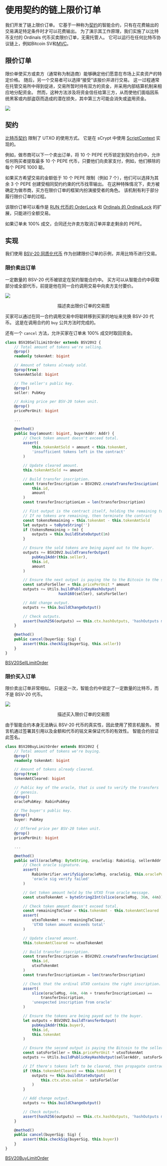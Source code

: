 # 使用契约的链上限价订单

我们开发了链上限价订单。 它基于一种称为[契约](https://fc17.ifca.ai/bitcoin/papers/bitcoin17-final28.pdf)的智能合约，只有在花费输出的交易满足特定条件时才可以花费输出。 为了演示其工作原理，我们实施了以比特币支付的 Ordinals 代币买卖限价订单，无需托管人。 它可以运行在任何比特币协议链上，例如Bitcoin SV和[MVC](https://www.microvisionchain.com/)。

## 限价订单

限价单使买方或卖方（通常称为制造商）能够确定他们愿意在市场上买卖资产的特定价格。 随后，另一个交易者可以选择“接受”该报价并进行交易。 这一过程通常在托管交易所中得到促进，交易所暂时持有双方的资金，并采用内部结算机制来相应地分配资金。 然而，这种方法涉及将资金信任给第三方，从而使他们面临因系统黑客或内部盗窃而造成的潜在损失，其中第三方可能会消失或盗用资金。

![](./1.webp)

## 契约

[比特币契约](https://medium.com/r?url=https%3A%2F%2Ffc17.ifca.ai%2Fbitcoin%2Fpapers%2Fbitcoin17-final28.pdf) 限制了 UTXO 的使用方式。 它是在 sCrypt 中使用 [ScriptContext](https://docs.scrypt.io/how-to-write-a-contract/scriptcontext) 实现的。

例如，做市商可以下一个卖出订单，将 10 个 PEPE 代币锁定到契约合约中，允许任何购买者提取最多 10 个 PEPE 代币，只要他们向卖家支付，例如，他们移除的每个 PEPE 1000 聪。

如果买方希望交易的金额低于 10 个 PEPE 限制（例如 7 个），他们可以选择为其余 3 个 PEPE 创建受相同契约约束的代币找零输出。 在这种特殊情况下，卖方被确定为做市商，买方在限价订单的框架内扮演接受者的角色。 该机制有利于部分履行限价订单的过程。

该限价订单可以看作是 [RUN 代币的 OrderLock](https://www.youtube.com/watch?v=gq8Guj5ft4U) 和 [Ordinals 的 OrdinalLock](https://docs.1satordinals.com/ordinal-lock) 的扩展，只能进行全额交易。

如果订单未 100% 成交，合同还允许卖方取消订单并拿走剩余的 PEPE。

## 实现

我们使用 [BSV-20 同质化代币](https://docs.1satordinals.com/bsv20) 作为创建限价订单的示例，并用比特币进行交易。

### 限价卖出订单

一定数量的 BSV-20 代币被锁定在契约智能合约中。 买方可以从智能合约中获取部分或全部代币，前提是他在同一合约调用交易中向卖方支付要价。

![](./1.webp)

<center>描述卖出限价订单的交易图</center>

买家可以通过在同一合约调用交易中将聪转移到买家的地址来兑换 BSV-20 代币。 这是在调用合约的 `buy` 公共方法时完成的。

还有一个 `cancel` 方法，允许买家在订单未 100% 成交时取回资金。

```ts
class BSV20SellLimitOrder extends BSV20V2 {
    // Total amount of tokens we're selling.
    @prop()
    readonly tokenAmt: bigint

    // Amount of tokens already sold.
    @prop(true)
    tokenAmtSold: bigint

    // The seller's public key.
    @prop()
    seller: PubKey

    // Asking price per BSV-20 token unit.
    @prop()
    pricePerUnit: bigint

    ...

    @method()
    public buy(amount: bigint, buyerAddr: Addr) {
        // Check token amount doesn't exceed total.
        assert(
            this.tokenAmtSold + amount < this.tokenAmt,
            'insufficient tokens left in the contract'
        )

        // Update cleared amount.
        this.tokenAmtSold += amount

        // Build transfer inscription.
        const transferInscription = BSV20V2.createTransferInsciption(
            this.id,
            amount
        )
        const transferInscriptionLen = len(transferInscription)

        // Fist output is the contract itself, holding the remaining tokens.
        // If no tokens are remaining, then terminate the contract
        const tokensRemaining = this.tokenAmt - this.tokenAmtSold
        let outputs = toByteString('')
        if (tokensRemaining > 0n) {
            outputs = this.buildStateOutput(1n)
        }

        // Ensure the sold tokens are being payed out to the buyer.
        outputs += BSV20V2.buildTransferOutput(
            pubKey2Addr(this.seller),
            this.id,
            amount
        )

        // Ensure the next output is paying the to the Bitcoin to the seller.
        const satsForSeller = this.pricePerUnit * amount
        outputs += Utils.buildPublicKeyHashOutput(
                        hash160(seller), satsForSeller)

        // Add change output.
        outputs += this.buildChangeOutput()

        // Check outputs.
        assert(hash256(outputs) == this.ctx.hashOutputs, 'hashOutputs mismatch')
    }

    @method()
    public cancel(buyerSig: Sig) {
        assert(this.checkSig(buyerSig, this.seller))
    }
}
```

[BSV20SellLimitOrder](https://github.com/sCrypt-Inc/boilerplate/blob/master/src/contracts/bsv20SellLimitOrder.ts)

### 限价买入订单

限价卖出订单非常相似。 只是这一次，智能合约中锁定了一定数量的比特币，而不是 BSV-20 代币。

![](./3.webp)

<center>描述买入限价订单的交易图</center>

由于智能合约本身无法确认 BSV-20 代币的真实性，因此使用了预言机服务。 预言机通过签署其引用以及金额和代币的铭文来保证代币的有效性。 智能合约验证此签名。

```ts
class BSV20BuyLimitOrder extends BSV20V2 {
    // Total amount of tokens we're buying.
    @prop()
    readonly tokenAmt: bigint

    // Amount of tokens already cleared.
    @prop(true)
    tokenAmtCleared: bigint

    // Public key of the oracle, that is used to verify the transfers
    // genesis.
    @prop()
    oraclePubKey: RabinPubKey

    // The buyer's public key.
    @prop()
    buyer: PubKey

    // Offered price per BSV-20 token unit.
    @prop()
    pricePerUnit: bigint

    ...

    @method()
    public sell(oracleMsg: ByteString, oracleSig: RabinSig, sellerAddr: Addr) {
        // Check oracle signature.
        assert(
            RabinVerifier.verifySig(oracleMsg, oracleSig, this.oraclePubKey),
            'oracle sig verify failed'
        )

        // Get token amount held by the UTXO from oracle message.
        const utxoTokenAmt = byteString2Int(slice(oracleMsg, 36n, 44n))

        // Check token amount doesn't exceed total.
        const remainingToClear = this.tokenAmt - this.tokenAmtCleared
        assert(
            utxoTokenAmt <= remainingToClear,
            'UTXO token amount exceeds total'
        )

        // Update cleared amount.
        this.tokenAmtCleared += utxoTokenAmt

        // Build transfer inscription.
        const transferInscription = BSV20V2.createTransferInsciption(
            this.id,
            utxoTokenAmt
        )
        const transferInscriptionLen = len(transferInscription)

        // Check that the ordinal UTXO contains the right inscription.
        assert(
            slice(oracleMsg, 44n, 44n + transferInscriptionLen) ==
                transferInscription,
            'unexpected inscription from oracle'
        )

        // Ensure the tokens are being payed out to the buyer.
        let outputs = BSV20V2.buildTransferOutput(
            pubKey2Addr(this.buyer),
            this.id,
            this.tokenAmt
        )

        // Ensure the second output is paying the Bitcoin to the seller.
        const satsForSeller = this.pricePerUnit * utxoTokenAmt
        outputs += Utils.buildPublicKeyHashOutput(sellerAddr, satsForSeller)

        // If there's tokens left to be cleared, then propagate contract.
        if (this.tokenAmtCleared == this.tokenAmt) {
            outputs += this.buildStateOutput(
                this.ctx.utxo.value - satsForSeller
            )
        }

        // Add change output.
        outputs += this.buildChangeOutput()

        // Check outputs.
        assert(hash256(outputs) == this.ctx.hashOutputs, 'hashOutputs mismatch')
    }

    @method()
    public cancel(buyerSig: Sig) {
        assert(this.checkSig(buyerSig, this.buyer))
    }
}
```

[BSV20BuyLimitOrder](https://gist.github.com/xhliu/85503fc00a1c5f44ff59fd8d0feb9969#file-bsv20buylimitorder-ts)